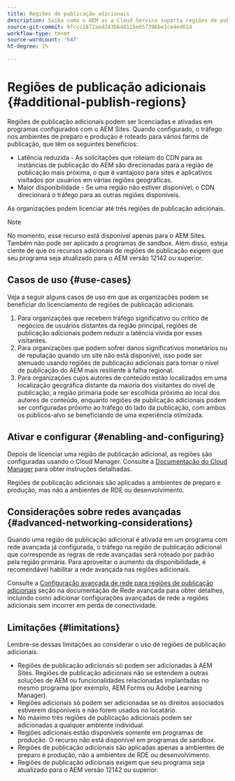 ```yaml
---
title: Regiões de publicação adicionais
description: Saiba como o AEM as a Cloud Service suporta regiões de publicação adicionais para aumentar a disponibilidade e reduzir a latência.
source-git-commit: 9fccc1672aad243b648115e657396be1ce4ed614
workflow-type: tm+mt
source-wordcount: '547'
ht-degree: 1%

---
```



# Regiões de publicação adicionais {#additional-publish-regions}

Regiões de publicação adicionais podem ser licenciadas e ativadas em programas configurados com o AEM Sites. Quando configurado, o tráfego nos ambientes de preparo e produção é roteado para vários farms de publicação, que têm os seguintes benefícios:

* Latência reduzida - As solicitações que roteiam do CDN para as instâncias de publicação do AEM são direcionadas para a região de publicação mais próxima, o que é vantajoso para sites e aplicativos visitados por usuários em várias regiões geográficas.
* Maior disponibilidade - Se uma região não estiver disponível, o CDN direcionará o tráfego para as outras regiões disponíveis.

As organizações podem licenciar até três regiões de publicação adicionais.

>[!NOTE]
>
>No momento, esse recurso está disponível apenas para o AEM Sites. Também não pode ser aplicado a programas de sandbox. Além disso, esteja ciente de que os recursos adicionais de regiões de publicação exigem que seu programa seja atualizado para o AEM versão 12142 ou superior.

## Casos de uso {#use-cases}

Veja a seguir alguns casos de uso em que as organizações podem se beneficiar do licenciamento de regiões de publicação adicionais.

1. Para organizações que recebem tráfego significativo ou crítico de negócios de usuários distantes da região principal, regiões de publicação adicionais podem reduzir a latência vivida por esses visitantes.
1. Para organizações que podem sofrer danos significativos monetários ou de reputação quando um site não está disponível, isso pode ser atenuado usando regiões de publicação adicionais para tornar o nível de publicação do AEM mais resiliente à falha regional.
1. Para organizações cujos autores de conteúdo estão localizados em uma localização geográfica distante da maioria dos visitantes do nível de publicação, a região primária pode ser escolhida próximo ao local dos autores de conteúdo, enquanto regiões de publicação adicionais podem ser configuradas próximo ao tráfego do lado da publicação, com ambos os públicos-alvo se beneficiando de uma experiência otimizada.

## Ativar e configurar {#enabling-and-configuring}

Depois de licenciar uma região de publicação adicional, as regiões são configuradas usando o Cloud Manager. Consulte a [Documentação do Cloud Manager](/help/implementing/cloud-manager/manage-environments.md#multiple-regions) para obter instruções detalhadas.

Regiões de publicação adicionais são aplicadas a ambientes de preparo e produção, mas não a ambientes de RDE ou desenvolvimento.

## Considerações sobre redes avançadas {#advanced-networking-considerations}

Quando uma região de publicação adicional é ativada em um programa com rede avançada já configurada, o tráfego na região de publicação adicional que corresponde às regras de rede avançadas será roteado por padrão pela região primária. Para aproveitar o aumento da disponibilidade, é recomendável habilitar a rede avançada nas regiões adicionais.

Consulte a [Configuração avançada de rede para regiões de publicação adicionais](/help/security/configuring-advanced-networking.md#advanced-networking-configuration-for-additional-publish-regions) seção na documentação de Rede avançada para obter detalhes, incluindo como adicionar configurações avançadas de rede a regiões adicionais sem incorrer em perda de conectividade.

## Limitações {#limitations}

Lembre-se dessas limitações ao considerar o uso de regiões de publicação adicionais.

* Regiões de publicação adicionais só podem ser adicionadas à AEM Sites. Regiões de publicação adicionais não se estendem a outras soluções de AEM ou funcionalidades relacionadas implantadas no mesmo programa (por exemplo, AEM Forms ou Adobe Learning Manager).
* Regiões adicionais só podem ser adicionadas se os direitos associados estiverem disponíveis e não forem usados no locatário.
* No máximo três regiões de publicação adicionais podem ser adicionadas a qualquer ambiente individual.
* Regiões adicionais estão disponíveis somente em programas de produção. O recurso não está disponível em programas de sandbox.
* Regiões de publicação adicionais são aplicadas apenas a ambientes de preparo e produção, não a ambientes de RDE ou desenvolvimento.
* Regiões de publicação adicionais exigem que seu programa seja atualizado para o AEM versão 12142 ou superior.

